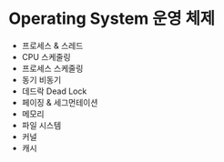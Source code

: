 # Operating System 운영 체제

- 프로세스 & 스레드
- CPU 스케줄링
- 프로세스 스케줄링
- 동기 비동기
- 데드락 Dead Lock
- 페이징 & 세그먼테이션
- 메모리
- 파일 시스템
- 커널
- 캐시
